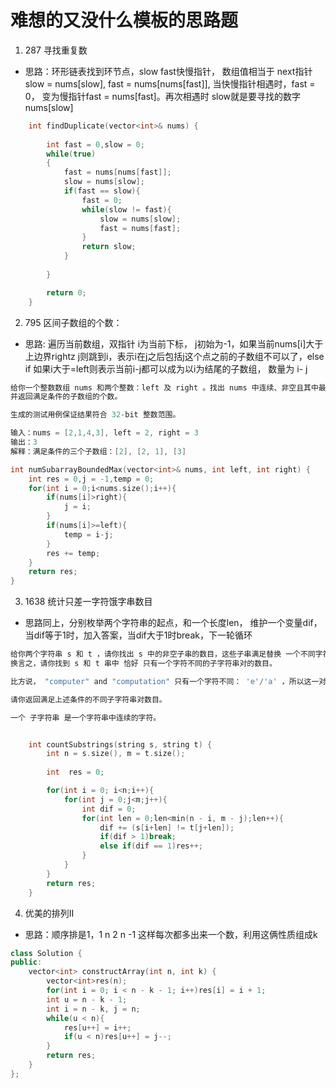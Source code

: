 <!--
 * @Author: zzzzztw
 * @Date: 2023-03-23 10:39:26
 * @LastEditors: Do not edit
 * @LastEditTime: 2023-08-17 13:52:25
 * @FilePath: /myLearning/算法/leetcode/思路题.md
-->
# 难想的又没什么模板的思路题
1. 287 寻找重复数
* 思路：环形链表找到环节点，slow fast快慢指针， 数组值相当于 next指针 slow = nums[slow], fast = nums[nums[fast]], 当快慢指针相遇时，fast = 0， 变为慢指针fast = nums[fast]。再次相遇时 slow就是要寻找的数字 nums[slow]

```cpp
    int findDuplicate(vector<int>& nums) {
        
        int fast = 0,slow = 0;
        while(true)
        {
            fast = nums[nums[fast]];
            slow = nums[slow];
            if(fast == slow){
                fast = 0;
                while(slow != fast){
                    slow = nums[slow];
                    fast = nums[fast];
                }
                return slow;
            }
            
        }

        return 0;
    }

```

2. 795 区间子数组的个数：
* 思路: 遍历当前数组，双指针 i为当前下标， j初始为-1，如果当前nums[i]大于上边界rightz j则跳到i，表示i在j之后包括j这个点之前的子数组不可以了，else if 如果i大于=left则表示当前i-j都可以成为以i为结尾的子数组， 数量为 i- j

```cpp
给你一个整数数组 nums 和两个整数：left 及 right 。找出 nums 中连续、非空且其中最大元素在范围 [left, right] 内的子数组，
并返回满足条件的子数组的个数。

生成的测试用例保证结果符合 32-bit 整数范围。

输入：nums = [2,1,4,3], left = 2, right = 3
输出：3
解释：满足条件的三个子数组：[2], [2, 1], [3]

int numSubarrayBoundedMax(vector<int>& nums, int left, int right) {
    int res = 0,j = -1,temp = 0;
    for(int i = 0;i<nums.size();i++){
        if(nums[i]>right){
            j = i;
        }
        if(nums[i]>=left){
            temp = i-j;
        }
        res += temp;
    }
    return res;
}
```



3. 1638 统计只差一字符饿字串数目
   
* 思路同上，分别枚举两个字符串的起点，和一个长度len， 维护一个变量dif， 当dif等于1时，加入答案，当dif大于1时break，下一轮循环

```cpp
给你两个字符串 s 和 t ，请你找出 s 中的非空子串的数目，这些子串满足替换 一个不同字符 以后，是 t 串的子串。
换言之，请你找到 s 和 t 串中 恰好 只有一个字符不同的子字符串对的数目。

比方说， "computer" and "computation" 只有一个字符不同： 'e'/'a' ，所以这一对子字符串会给答案加 1 。

请你返回满足上述条件的不同子字符串对数目。

一个 子字符串 是一个字符串中连续的字符。


    int countSubstrings(string s, string t) {
        int n = s.size(), m = t.size();
        
        int  res = 0;

        for(int i = 0; i<n;i++){
            for(int j = 0;j<m;j++){
                int dif = 0;
                for(int len = 0;len<min(n - i, m - j);len++){
                    dif += (s[i+len] != t[j+len]);
                    if(dif > 1)break;
                    else if(dif == 1)res++; 
                }
            }
        }
        return res;
    }

```

4. 优美的排列II

* 思路：顺序排是1，1 n 2 n -1 这样每次都多出来一个数，利用这俩性质组成k

```cpp
class Solution {
public:
    vector<int> constructArray(int n, int k) {
        vector<int>res(n);
        for(int i = 0; i < n - k - 1; i++)res[i] = i + 1;
        int u = n - k - 1;
        int i = n - k, j = n;
        while(u < n){
            res[u++] = i++;
            if(u < n)res[u++] = j--;
        }
        return res;
    }
};

```